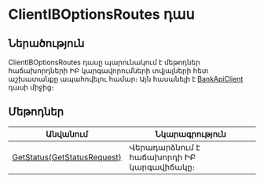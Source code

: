 ---
---

<div class="version-block" data-product-id="bank" data-version="250626.000, 250929.000" markdown="1">

# ClientIBOptionsRoutes դաս

## Ներածություն

ClientIBOptionsRoutes դասը պարունակում է մեթոդներ հաճախորդների ԻԲ կարգավորումների տվյալների հետ աշխատանքը ապահովելու համար։
Այն հասանելի է [BankApiClient](../../../../web_api_client/bank/types/BankApiClient.md) դասի միջից։

## Մեթոդներ

| Անվանում | Նկարագրություն |
|----------|----------------|
| [GetStatus(GetStatusRequest)](../../../Bank/Client/Routes/ClientIBOptionsRoutes/GetStatus.md) | Վերադարձնում է հաճախորդի ԻԲ կարգավիճակը։ |

</div>
